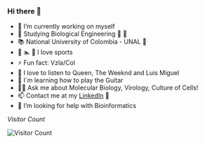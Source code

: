 ### Hi there 👋

- 🔭 I’m currently working on myself
- 🌱 Studying Biological Engineering 🔬 🧬
- 📚 National University of Colombia - UNAL 🚩
- 💪 🏊 🎾 I love sports
- ⚡ Fun fact: Vzla/Col
- 🎵 I love to listen to Queen, The Weeknd and Luis Miguel
- 🎸 I´m learning how to play the Guitar
- 👨‍🔬 Ask me about Molecular Biology, Virology, Culture of Cells!
- 📫 Contact me at my <a href="https://www.linkedin.com/in/luis-javier-jimenez-bernal-2bb761263">LinkedIn</a> 💼 
- 🤔 I’m looking for help with Bioinformatics

*Visitor Count*

![Visitor Count](https://profile-counter.glitch.me/monitoxx/count.svg)


